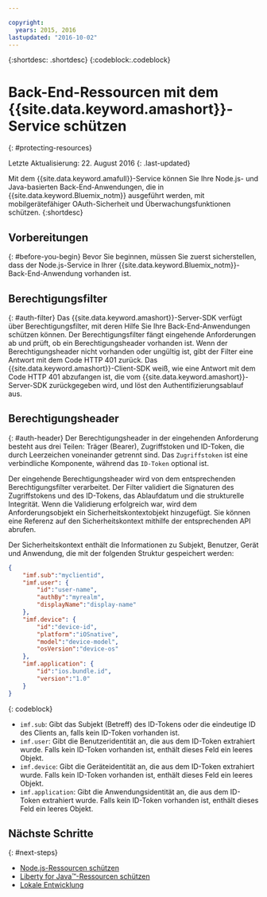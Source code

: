 ```yaml
---

copyright:
  years: 2015, 2016
lastupdated: "2016-10-02"
---
```


{:shortdesc: .shortdesc} {:codeblock:.codeblock}

# Back-End-Ressourcen mit dem {{site.data.keyword.amashort}}-Service schützen
{: #protecting-resources}

Letzte Aktualisierung: 22. August 2016
{: .last-updated}


Mit dem {{site.data.keyword.amafull}}-Service können Sie Ihre Node.js- und Java-basierten Back-End-Anwendungen, die in {{site.data.keyword.Bluemix_notm}} ausgeführt werden, mit mobilgerätefähiger OAuth-Sicherheit und Überwachungsfunktionen schützen. 
{:shortdesc}

## Vorbereitungen
{: #before-you-begin}
Bevor Sie beginnen, müssen Sie zuerst sicherstellen, dass der Node.js-Service in Ihrer {{site.data.keyword.Bluemix_notm}}-Back-End-Anwendung vorhanden ist.


## Berechtigungsfilter
{: #auth-filter}
Das {{site.data.keyword.amashort}}-Server-SDK verfügt über Berechtigungsfilter, mit deren Hilfe Sie Ihre Back-End-Anwendungen schützen können.  Der Berechtigungsfilter fängt eingehende Anforderungen ab und prüft, ob ein Berechtigungsheader vorhanden ist. Wenn der Berechtigungsheader nicht vorhanden oder ungültig ist, gibt der Filter eine Antwort mit dem Code HTTP 401 zurück. Das {{site.data.keyword.amashort}}-Client-SDK weiß, wie eine Antwort mit dem Code HTTP 401 abzufangen ist, die vom {{site.data.keyword.amashort}}-Server-SDK zurückgegeben wird, und löst den Authentifizierungsablauf aus.
## Berechtigungsheader
{: #auth-header}
Der Berechtigungsheader in der eingehenden Anforderung besteht aus drei Teilen: Träger (Bearer), Zugriffstoken und ID-Token, die durch Leerzeichen voneinander getrennt sind. Das `Zugriffstoken` ist eine verbindliche Komponente, während das `ID-Token` optional ist.

Der eingehende Berechtigungsheader wird von dem entsprechenden Berechtigungsfilter verarbeitet. Der Filter validiert die Signaturen des Zugriffstokens und des ID-Tokens, das Ablaufdatum und die strukturelle Integrität. Wenn die Validierung erfolgreich war, wird dem Anforderungsobjekt ein Sicherheitskontextobjekt hinzugefügt. Sie können eine Referenz auf den Sicherheitskontext mithilfe der entsprechenden API abrufen.

Der Sicherheitskontext enthält die Informationen zu Subjekt, Benutzer, Gerät und Anwendung, die mit der folgenden Struktur gespeichert werden:
```JSON
{
    "imf.sub":"myclientid",
    "imf.user": {
        "id":"user-name",
        "authBy":"myrealm",
        "displayName":"display-name"
    },
    "imf.device": {
        "id":"device-id",
        "platform":"iOSnative",
        "model":"device-model",
        "osVersion":"device-os"
    },
    "imf.application": {
        "id":"ios.bundle.id",
        "version":"1.0"
    }
}
```
{: codeblock}

* `imf.sub`: Gibt das Subjekt (Betreff) des ID-Tokens oder die eindeutige ID des Clients an, falls kein ID-Token vorhanden ist.
* `imf.user`: Gibt die Benutzeridentität an, die aus dem ID-Token extrahiert wurde. Falls kein ID-Token vorhanden ist, enthält dieses Feld ein leeres Objekt.
* `imf.device`: Gibt die Geräteidentität an, die aus dem ID-Token extrahiert wurde. Falls kein ID-Token vorhanden ist, enthält dieses Feld ein leeres Objekt.
* `imf.application`: Gibt die Anwendungsidentität an, die aus dem ID-Token extrahiert wurde. Falls kein ID-Token vorhanden ist, enthält dieses Feld ein leeres Objekt.

## Nächste Schritte
{: #next-steps}
* [Node.js-Ressourcen schützen](protecting-resources-nodejs.html)
* [Liberty for Java&trade;-Ressourcen schützen](protecting-resources-java.html)
* [Lokale Entwicklung](protecting-resources-local.html)
